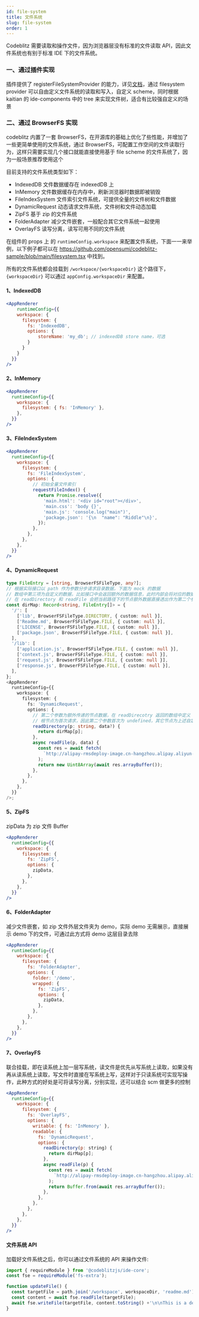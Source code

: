 ```yaml
---
id: file-system
title: 文件系统
slug: file-system
order: 1
---
```


Codeblitz 需要读取和操作文件，因为浏览器层没有标准的文件读取 API，因此文件系统也有别于标准 IDE 下的文件系统。

### 一、通过插件实现

插件提供了 registerFileSystemProvider 的能力，详见[文档](https://code.visualstudio.com/api/references/vscode-api#workspace)，通过 filesystem provider 可以自由定义文件系统的读取和写入，自定义 scheme，同时根据 kaitian 的 ide-components 中的 tree 来实现文件树，适合有比较强自定义的场景

### 二、通过 BrowserFS 实现

codeblitz 内置了一套 BrowserFS，在开源库的基础上优化了些性能，并增加了一些更简单使用的文件系统，通过 BrowserFS，可配置工作空间的文件读取行为，这样只需要实现几个接口就能直接使用基于 file scheme 的文件系统了，因为一般场景推荐使用这个

目前支持的文件系统类型如下：

- IndexedDB 文件数据缓存在 indexedDB 上
- InMemory 文件数据缓存在内存中，刷新浏览器时数据即被销毁
- FileIndexSystem 文件索引文件系统，可提供全量的文件树和文件数据
- DynamicRequest 动态请求文件系统，文件树和文件动态加载
- ZipFS 基于 zip 的文件系统
- FolderAdapter 减少文件嵌套，一般配合其它文件系统一起使用
- OverlayFS 读写分离，读写可用不同的文件系统

在组件的 props 上 的 `runtimeConfig.workspace` 来配置文件系统，下面一一来举例，以下例子都可以在 <https://github.com/opensumi/codeblitz-sample/blob/main/filesystem.tsx> 中找到。

所有的文件系统都会挂载到 `/workspace/{workspaceDir}` 这个路径下，`{workspaceDir}` 可以通过 `appConfig.workspaceDir` 来配置。

#### 1、IndexedDB


```jsx
<AppRenderer
	runtimeConfig={{
    workspace: {
      filesystem: {
        fs: 'IndexedDB',
      	options: {
        	storeName: 'my_db'; // indexedDB store name，可选
        }
      }
    }
  }}
/>
```


#### 2、InMemory


```jsx
<AppRenderer
  runtimeConfig={{
    workspace: {
      filesystem: { fs: 'InMemory' },
    },
  }}
/>
```


#### 3、FileIndexSystem


```jsx
<AppRenderer
  runtimeConfig={{
    workspace: {
      filesystem: {
        fs: 'FileIndexSystem',
        options: {
          // 初始全量文件索引
          requestFileIndex() {
            return Promise.resolve({
              'main.html': '<div id="root"></div>',
              'main.css': 'body {}',
              'main.js': 'console.log("main")',
              'package.json': '{\n  "name": "Riddle"\n}',
            });
          },
        },
      },
    },
  }}
/>
```


#### 4、DynamicRequest


```typescript
type FileEntry = [string, BrowserFSFileType, any?];
// 根据实际接口以 path 作为参数分步请求目录数据，下面为 mock 的数据
// 数组中第三项为自定义的数据，比如接口中会返回额外的数据信息，此时内部会将对应的数据和路径节点绑定
// 在 readDirectory 和 readFile 会把当前路径下的节点额外数据直接透出作为第二个参数，这样方便使用
const dirMap: Record<string, FileEntry[]> = {
  '/': [
    ['lib', BrowserFSFileType.DIRECTORY, { custom: null }],
    ['Readme.md', BrowserFSFileType.FILE, { custom: null }],
    ['LICENSE', BrowserFSFileType.FILE, { custom: null }],
    ['package.json', BrowserFSFileType.FILE, { custom: null }],
  ],
  '/lib': [
    ['application.js', BrowserFSFileType.FILE, { custom: null }],
    ['context.js', BrowserFSFileType.FILE, { custom: null }],
    ['request.js', BrowserFSFileType.FILE, { custom: null }],
    ['response.js', BrowserFSFileType.FILE, { custom: null }],
  ],
};
<AppRenderer
  runtimeConfig={{
    workspace: {
      filesystem: {
        fs: 'DynamicRequest',
        options: {
          // 第二个参数为额外传递的节点数据，在 readDirecotry 返回的数组中定义
          // 根节点为首次请求，因此第二个参数首次为 undefined，其它节点为上述自定义的数据
          readDirectory(p: string, data?) {
            return dirMap[p];
          },
          async readFile(p, data) {
            const res = await fetch(
              `http://alipay-rmsdeploy-image.cn-hangzhou.alipay.aliyun-inc.com/green-trail-test/a87fb80d-3028-4b19-93a9-2da6f871f369/koa${p}`,
            );
            return new Uint8Array(await res.arrayBuffer());
          },
        },
      },
    },
  }}
/>;
```


#### 5、ZipFS

zipData 为 zip 文件 Buffer

```jsx
<AppRenderer
  runtimeConfig={{
    workspace: {
      filesystem: {
        fs: 'ZipFS',
        options: {
          zipData,
        },
      },
    },
  }}
/>
```


#### 6、FolderAdapter

减少文件嵌套，如 zip 文件外层文件夹为 demo，实际 demo 无需展示，直接展示 demo 下的文件，可通过此方式将 demo 这层目录去除

```jsx
<AppRenderer
  runtimeConfig={{
    workspace: {
      filesystem: {
        fs: 'FolderAdapter',
        options: {
          folder: '/demo',
          wrapped: {
            fs: 'ZipFS',
            options: {
              zipData,
            },
          },
        },
      },
    },
  }}
/>
```


#### 7、OverlayFS

联合挂载，即在读系统上加一层写系统，读文件是优先从写系统上读取，如果没有再从读系统上读取，写文件时直接在写系统上写，这样对于只读系统可实现写操作，此种方式的好处是可将读写分离，分别实现，还可以结合 scm 做更多的控制

```jsx
<AppRenderer
  runtimeConfig={{
    workspace: {
      filesystem: {
        fs: 'OverlayFS',
        options: {
          writable: { fs: 'InMemory' },
          readable: {
            fs: 'DynamicRequest',
            options: {
              readDirectory(p: string) {
                return dirMap[p];
              },
              async readFile(p) {
                const res = await fetch(
                  `http://alipay-rmsdeploy-image.cn-hangzhou.alipay.aliyun-inc.com/green-trail-test/a87fb80d-3028-4b19-93a9-2da6f871f369/koa${p}`,
                );
                return Buffer.from(await res.arrayBuffer());
              },
            },
          },
        },
      },
    },
  }}
/>
```
#### 文件系统 API

加载好文件系统之后，你可以通过文件系统的 API 来操作文件:

```ts
import { requireModule } from '@codeblitzjs/ide-core';
const fse = requireModule('fs-extra');

function updateFile() {
  const targetFile = path.join('/workspace', workspaceDir, 'readme.md');
  const content = await fse.readFile(targetFile);
  await fse.writeFile(targetFile, content.toString() +'\n\nThis is a demo file.', { encoding: 'utf8' });
}
```
